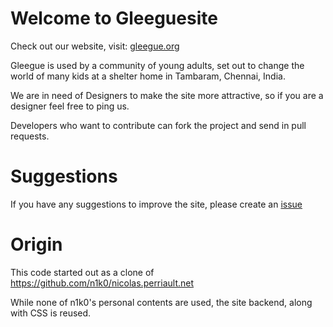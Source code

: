 Welcome to Gleeguesite
======================

Check out our website, visit: [gleegue.org](http:\\gleegue.org)

Gleegue is used by a community of young adults, set out to change the world of many kids at a shelter home in Tambaram, Chennai, India.

We are in need of Designers to make the site more attractive, so if you are a designer feel free to ping us.

Developers who want to contribute can fork the project and send in pull requests.

Suggestions
===========

If you have any suggestions to improve the site, please create an [issue](https://github.com/neotheicebird/gleeguesite/issues)

Origin
======
This code started out as a clone of https://github.com/n1k0/nicolas.perriault.net

While none of n1k0's personal contents are used, the site backend, along with CSS is reused.
